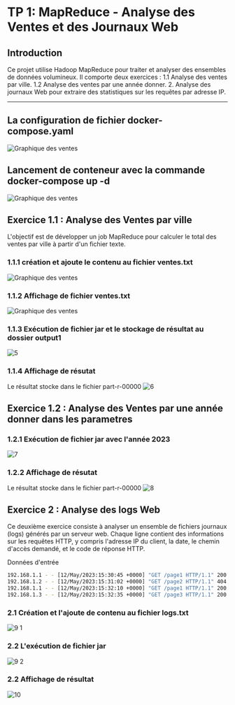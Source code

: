 # TP 1: MapReduce - Analyse des Ventes et des Journaux Web

## Introduction

Ce projet utilise Hadoop MapReduce pour traiter et analyser des ensembles de données volumineux. Il comporte deux exercices :
1.1 Analyse des ventes par ville.
1.2 Analyse des ventes par une année donner.
2. Analyse des journaux Web pour extraire des statistiques sur les requêtes par adresse IP.

---
## La configuration de fichier docker-compose.yaml
![Graphique des ventes](https://github.com/user-attachments/assets/54244d27-0fef-4d37-a314-16493de2ea91)

## Lancement de conteneur avec la commande docker-compose up -d
![Graphique des ventes](https://github.com/user-attachments/assets/60f24317-2a8e-4037-a902-1f1d7dd7b8d1)

## Exercice 1.1 : Analyse des Ventes par ville

L'objectif est de développer un job MapReduce pour calculer le total des ventes par ville à partir d'un fichier texte. 

### 1.1.1 création et ajoute le contenu au fichier ventes.txt
![Graphique des ventes](https://github.com/user-attachments/assets/f5ae6f5c-3237-40f9-9319-1a73fcf1cc4c)
### 1.1.2 Affichage de fichier ventes.txt
![Graphique des ventes](https://github.com/user-attachments/assets/b6c62bae-4615-49db-b732-95f2474df4a8)
### 1.1.3 Exécution de fichier jar et le stockage de résultat au dossier output1
![5](https://github.com/user-attachments/assets/7e924098-2d4b-4799-b932-2cb5922957ad)
### 1.1.4 Affichage de résutat
Le résultat stocke dans le fichier part-r-00000
![6](https://github.com/user-attachments/assets/1a6b6e8b-b27d-40e6-aac0-b40a01fe9fa1)

## Exercice 1.2 : Analyse des Ventes par une année donner dans les parametres
### 1.2.1 Exécution de fichier jar avec l'année 2023
![7](https://github.com/user-attachments/assets/6837cce2-9ef4-48be-89fd-e1d45d72b7b1)
### 1.2.2 Affichage de résutat
Le résultat stocke dans le fichier part-r-00000
![8](https://github.com/user-attachments/assets/7f9a61e1-febc-47dd-975a-7e227f9214dc)

## Exercice 2 : Analyse des logs Web

Ce deuxième exercice consiste à analyser un ensemble de fichiers journaux (logs) générés par un serveur web. Chaque ligne contient des informations sur les requêtes HTTP, y compris l'adresse IP du client, la date, le chemin d'accès demandé, et le code de réponse HTTP.

Données d'entrée

```bash
192.168.1.1 - - [12/May/2023:15:30:45 +0000] "GET /page1 HTTP/1.1" 200 1234
192.168.1.2 - - [12/May/2023:15:31:02 +0000] "GET /page2 HTTP/1.1" 404 567
192.168.1.1 - - [12/May/2023:15:32:10 +0000] "GET /page1 HTTP/1.1" 200 789
192.168.1.3 - - [12/May/2023:15:32:35 +0000] "GET /page3 HTTP/1.1" 200 987
```
### 2.1 Création et l'ajoute de contenu au fichier logs.txt
![9 1](https://github.com/user-attachments/assets/93f87ee5-6a72-448f-8ff2-dd98357c9825)
### 2.2 L'exécution de fichier jar 
![9 2](https://github.com/user-attachments/assets/a5373a29-489f-4dc4-8832-15aa314682d4)
### 2.2 Affichage de résultat
![10](https://github.com/user-attachments/assets/d1c645cb-0de6-4077-8df0-b04455e0ad3f)
